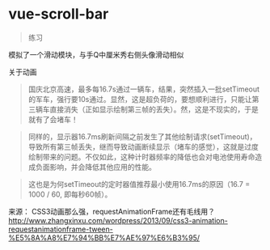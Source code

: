 # vue-scroll-bar

> 练习

模拟了一个滑动模块，与手Q中厘米秀右侧头像滑动相似


关于动画
> 国庆北京高速，最多每16.7s通过一辆车，结果，突然插入一批setTimeout的军车，强行要10s通过。显然，这是超负荷的，要想顺利进行，只能让第三辆车直接消失（正如显示绘制第三帧的丢失）。然，这是不现实的，于是就有了会堵车！

> 同样的，显示器16.7ms刷新间隔之前发生了其他绘制请求(setTimeout)，导致所有第三帧丢失，继而导致动画断续显示（堵车的感觉），这就是过度绘制带来的问题。不仅如此，这种计时器频率的降低也会对电池使用寿命造成负面影响，并会降低其他应用的性能。

> 这也是为何setTimeout的定时器值推荐最小使用16.7ms的原因（16.7 = 1000 / 60, 即每秒60帧）。

来源：
CSS3动画那么强，requestAnimationFrame还有毛线用？
http://www.zhangxinxu.com/wordpress/2013/09/css3-animation-requestanimationframe-tween-%E5%8A%A8%E7%94%BB%E7%AE%97%E6%B3%95/